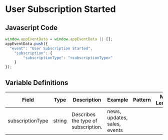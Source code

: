 # User Subscription Started

### 

## Javascript Code
```js
window.appEventData = window.appEventData || [];
appEventData.push({
  "event": "User Subscription Started",
    "subscription": {
        "subscriptionType": "<subscriptionType>"
    }
});
```

## Variable Definitions

|Field|Type|Description|Example|Pattern|Min Length|Max Length|Minimum|Maximum|Multiple Of|
| --- | --- | --- | --- | --- | --- | --- | --- | --- | --- |
|subscriptionType|string|Describes the type of subscription. |news, updates, sales, events|||||||
